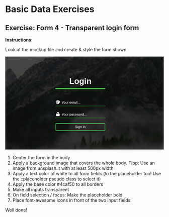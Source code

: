 # Basic Data Exercises

## Exercise: Form 4 - Transparent login form

**Instructions**:

Look at the mockup file and create & style the form shown

![Result](result-white-text.png)

1. Center the form in the body
2. Apply a background image that covers the whole body. Tipp: Use an image from unsplash.it with at least 500px width
3. Apply a text color of white to all form fields (to the placeholder too! Use the ::placeholder pseudo class to select it)
4. Apply the base color #4caf50 to all borders
5. Make all inputs transparent
6. On field selection / focus: Make the placeholder bold
7. Place font-awesome icons in front of the two input fields

Well done!
